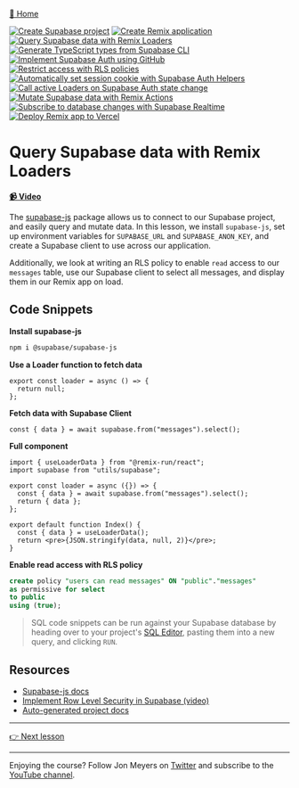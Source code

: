 [🏡 Home](../README.md)

[![Create Supabase project](https://placehold.co/15x15/00ff00/00ff00.png)](../01-create-supabase-project/README.md)
[![Create Remix application](https://placehold.co/15x15/00ff00/00ff00.png)](../02-create-remix-application/README.md)
[![Query Supabase data with Remix Loaders](https://placehold.co/15x15/00ff00/00ff00.png)](../03-query-supabase-data-with-remix-loaders/README.md)
[![Generate TypeScript types from Supabase CLI](https://placehold.co/15x15/555555/555555.png)](../04-generate-typescript-types-from-supabase-cli/README.md)
[![Implement Supabase Auth using GitHub](https://placehold.co/15x15/555555/555555.png)](../05-implement-supabase-auth-using-github/README.md)
[![Restrict access with RLS policies](https://placehold.co/15x15/555555/555555.png)](../06-restrict-access-with-rls-policies/README.md)
[![Automatically set session cookie with Supabase Auth Helpers](https://placehold.co/15x15/555555/555555.png)](../07-automatically-set-session-cookie-with-supabase-auth-helpers/README.md)
[![Call active Loaders on Supabase Auth state change](https://placehold.co/15x15/555555/555555.png)](../08-call-active-loaders-on-supabase-auth-state-change/README.md)
[![Mutate Supabase data with Remix Actions](https://placehold.co/15x15/555555/555555.png)](../09-mutate-supabase-data-with-remix-actions/README.md)
[![Subscribe to database changes with Supabase Realtime](https://placehold.co/15x15/555555/555555.png)](../10-subscribe-to-database-changes-with-supabase-realtime/README.md)
[![Deploy Remix app to Vercel](https://placehold.co/15x15/555555/555555.png)](../11-deploy-remix-app-to-vercel/README.md)

# Query Supabase data with Remix Loaders

**[📹 Video](https://egghead.io/lessons/remix-query-supabase-data-with-remix-loaders?af=9qsk0a)**

The [supabase-js](https://supabase.com/docs/reference/javascript) package allows us to connect to our Supabase project, and easily query and mutate data. In this lesson, we install `supabase-js`, set up environment variables for `SUPABASE_URL` and `SUPABASE_ANON_KEY`, and create a Supabase client to use across our application.

Additionally, we look at writing an RLS policy to enable `read` access to our `messages` table, use our Supabase client to select all messages, and display them in our Remix app on load.

## Code Snippets

**Install supabase-js**

```bash
npm i @supabase/supabase-js
```

**Use a Loader function to fetch data**

```tsx
export const loader = async () => {
  return null;
};
```

**Fetch data with Supabase Client**

```tsx
const { data } = await supabase.from("messages").select();
```

**Full component**

```tsx
import { useLoaderData } from "@remix-run/react";
import supabase from "utils/supabase";

export const loader = async ({}) => {
  const { data } = await supabase.from("messages").select();
  return { data };
};

export default function Index() {
  const { data } = useLoaderData();
  return <pre>{JSON.stringify(data, null, 2)}</pre>;
}
```

**Enable read access with RLS policy**

```sql
create policy "users can read messages" ON "public"."messages"
as permissive for select
to public
using (true);
```

> SQL code snippets can be run against your Supabase database by heading over to your project's [SQL Editor](https://app.supabase.com/project/_/sql), pasting them into a new query, and clicking `RUN`.

## Resources

- [Supabase-js docs](https://supabase.com/docs/reference/javascript)
- [Implement Row Level Security in Supabase (video)](https://www.youtube.com/watch?v=Ow_Uzedfohk)
- [Auto-generated project docs](https://app.supabase.com/project/_/api)

---

[👉 Next lesson](/04-generate-typescript-types-from-supabase-cli/README.md)

---

Enjoying the course? Follow Jon Meyers on [Twitter](https://twitter.com/jonmeyers_io) and subscribe to the [YouTube channel](https://www.youtube.com/c/jonmeyers).
